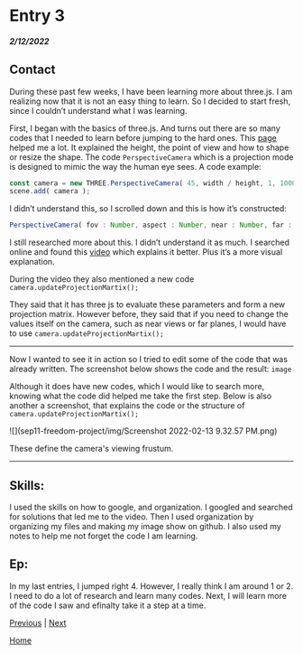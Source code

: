 # Entry 3
##### 2/12/2022

## Contact 

During these past few weeks, I have been learning more about three.js. I am realizing now that it is not an easy thing to learn. So I decided to start fresh, since I couldn’t understand what I was learning. 

First, I began with the basics of three.js. And turns out there are so many codes that I needed to learn before jumping to the hard ones. This [page](https://threejs.org/manual/#en/fundamentals) helped me a lot. It explained the height, the point of view and how to shape or resize the shape. The code `PerspectiveCamera` which is a projection mode is designed to mimic the way the human eye sees.
A code example: 
```Javascript 
const camera = new THREE.PerspectiveCamera( 45, width / height, 1, 1000 );
scene.add( camera );
```
I didn’t understand this, so I scrolled down and this is how it’s constructed: 
```Javascript 
PerspectiveCamera( fov : Number, aspect : Number, near : Number, far : Number )
```

I still researched more about this. I didn’t understand it as much. I searched online and found this [video](https://www.youtube.com/watch?v=KyTaxN2XUyQ) which explains it better. Plus it’s a more visual explanation. 

During the video they also mentioned a new code `camera.updateProjectionMartix();` 

They said that it has three js to evaluate these parameters and form a new projection matrix. However before, they said that if you need to change the values itself on the camera, such as near views or far planes, I would have to use `camera.updateProjectionMartix();` 

---

Now I wanted to see it in action so I tried to edit some of the code that was already written. The screenshot below shows the code and the result: 
 `image`

Although it does have new codes, which I would like to search more, knowing what the code did helped me take the first step. 
Below is also another a screenshot, that explains the code or the structure of `camera.updateProjectionMartix();` 

![](sep11-freedom-project/img/Screenshot 2022-02-13 9.32.57 PM.png)

These define the camera's viewing frustum. 

---

## Skills: 

I used the skills on how to google, and organization. I googled and searched for solutions that led me to the video. Then I used organization by organizing my files and making my image show on github. I also used my notes to help me not forget the code I am learning. 

## Ep: 

In my last entries, I jumped right 4. However, I really think I am around 1 or 2. I need to do a lot of research and learn many codes. Next, I will learn more of the code I saw and efinalty take it a step at a time. 


[Previous](entry02.md) | [Next](entry04.md)

[Home](../README.md)
